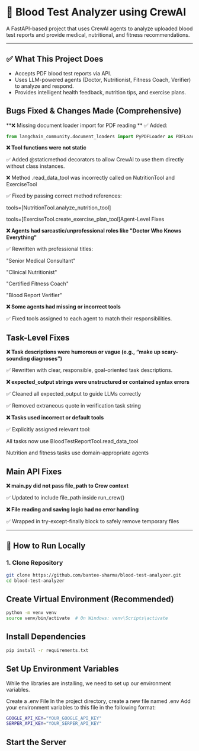 # 🧪 Blood Test Analyzer using CrewAI

A FastAPI-based project that uses CrewAI agents to analyze uploaded blood test reports and provide medical, nutritional, and fitness recommendations.

---

## ✅ What This Project Does

- Accepts PDF blood test reports via API.
- Uses LLM-powered agents (Doctor, Nutritionist, Fitness Coach, Verifier) to analyze and respond.
- Provides intelligent health feedback, nutrition tips, and exercise plans.

##  Bugs Fixed & Changes Made (Comprehensive)

 **❌ Missing document loader import for PDF reading ** 
   ✅ Added:  
   ```python
   from langchain_community.document_loaders import PyPDFLoader as PDFLoader
```

**❌ Tool functions were not static**

✅ Added @staticmethod decorators to allow CrewAI to use them directly without class instances.

❌ Method .read_data_tool was incorrectly called on NutritionTool and ExerciseTool

✅ Fixed by passing correct method references:

tools=[NutritionTool.analyze_nutrition_tool]

tools=[ExerciseTool.create_exercise_plan_tool]Agent-Level Fixes

**❌ Agents had sarcastic/unprofessional roles like "Doctor Who Knows Everything"**

✅ Rewritten with professional titles:

"Senior Medical Consultant"

"Clinical Nutritionist"

"Certified Fitness Coach"

"Blood Report Verifier"

**❌ Some agents had missing or incorrect tools**

✅ Fixed tools assigned to each agent to match their responsibilities.


## Task-Level Fixes

**❌ Task descriptions were humorous or vague (e.g., “make up scary-sounding diagnoses”)**

✅ Rewritten with clear, responsible, goal-oriented task descriptions.

**❌ expected_output strings were unstructured or contained syntax errors**

✅ Cleaned all expected_output to guide LLMs correctly

✅ Removed extraneous quote in verification task string

**❌ Tasks used incorrect or default tools**

✅ Explicitly assigned relevant tool:

All tasks now use BloodTestReportTool.read_data_tool

Nutrition and fitness tasks use domain-appropriate agents

## Main API Fixes
**❌ main.py did not pass file_path to Crew context**

✅ Updated to include file_path inside run_crew()

**❌ File reading and saving logic had no error handling**

✅ Wrapped in try-except-finally block to safely remove temporary files


---

## 🚀 How to Run Locally

### 1. Clone Repository
```bash
git clone https://github.com/bantee-sharma/blood-test-analyzer.git
cd blood-test-analyzer
```

## Create Virtual Environment (Recommended)

```bash
python -m venv venv
source venv/bin/activate  # On Windows: venv\Scripts\activate
```

## Install Dependencies
```bash
pip install -r requirements.txt
```

## Set Up Environment Variables

While the libraries are installing, we need to set up our environment variables.

Create a .env File In the project directory, create a new file named .env Add your environment variables to this file in the following format:
```bash
GOOGLE_API_KEY="YOUR_GOOGLE_API_KEY"
SERPER_API_KEY="YOUR_SERPER_API_KEY"
```
## Start the Server
